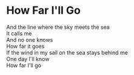 # How Far I'll Go

And the line where the sky meets the sea\
It calls me\
And no one knows\
How far it goes\
If the wind in my sail on the sea stays behind me\
One day I'll know\
How far I'll go
